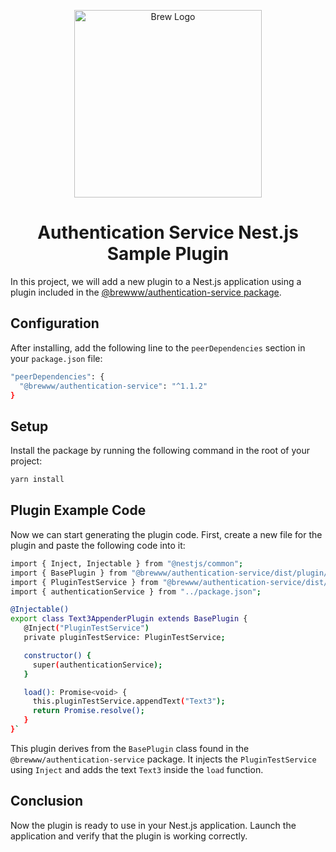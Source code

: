 <p  align="center">
<a  href="http://brewwww.com/"  target="blank"><img  src="https://s3.us-west-2.amazonaws.com/secure.notion-static.com/b80d525d-0026-4c9f-bfa5-7c32f8e9250c/Brew-Logo-Small.png?X-Amz-Algorithm=AWS4-HMAC-SHA256&X-Amz-Content-Sha256=UNSIGNED-PAYLOAD&X-Amz-Credential=AKIAT73L2G45EIPT3X45%2F20230313%2Fus-west-2%2Fs3%2Faws4_request&X-Amz-Date=20230313T110207Z&X-Amz-Expires=86400&X-Amz-Signature=20ba5981b9341e0cbd4a0d62570e759fd899a8a2abe9451b28c5dd219124c3a2&X-Amz-SignedHeaders=host&response-content-disposition=filename%3D%22Brew-Logo-Small.png%22&x-id=GetObject"  width="300"  alt="Brew Logo"  /></a>
</p>


<h1  align="center">Authentication Service Nest.js Sample Plugin</h1>

In this project, we will add a new plugin to a Nest.js application using a plugin included in the [@brewww/authentication-service package](https://github.com/BrewInteractive/authentication-service-nestjs).


## Configuration

After installing, add the following line to the `peerDependencies` section in your `package.json` file:

```bash
"peerDependencies": {
  "@brewww/authentication-service": "^1.1.2"
}
```

## Setup

Install the package by running the following command in the root of your project:

```bash
yarn install
```


## Plugin Example Code

Now we can start generating the plugin code. First, create a new file for the plugin and paste the following code into it:

```bash
import { Inject, Injectable } from "@nestjs/common";
import { BasePlugin } from "@brewww/authentication-service/dist/plugin/abstract/base-plugin.plugin";
import { PluginTestService } from "@brewww/authentication-service/dist/plugin-test/plugin-test.service";
import { authenticationService } from "../package.json";

@Injectable()
export class Text3AppenderPlugin extends BasePlugin {
   @Inject("PluginTestService")
   private pluginTestService: PluginTestService;

   constructor() {
     super(authenticationService);
   }

   load(): Promise<void> {
     this.pluginTestService.appendText("Text3");
     return Promise.resolve();
   }
}`
```

This plugin derives from the `BasePlugin` class found in the `@brewww/authentication-service` package. It injects the `PluginTestService` using `Inject` and adds the text `Text3` inside the `load` function.

## Conclusion

Now the plugin is ready to use in your Nest.js  application. Launch the application and verify that the plugin is working correctly.